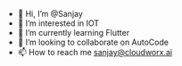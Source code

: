- 👋 Hi, I’m @Sanjay
- 👀 I’m interested in IOT
- 🌱 I’m currently learning Flutter 
- 💞️ I’m looking to collaborate on AutoCode
- 📫 How to reach me sanjay@cloudworx.ai

<!---
c000cw/c000cw is a ✨ special ✨ repository because its `README.md` (this file) appears on your GitHub profile.
You can click the Preview link to take a look at your changes.
--->
